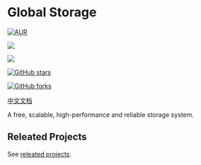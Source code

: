 # Global Storage

[![AUR](https://img.shields.io/badge/license-AGPLv3%20License-blue.svg)](https://github.com/ThanosBugs/global-storage/blob/master/LICENSE) 

[![](https://img.shields.io/badge/Author-ThanoBugs-orange.svg)](https://github.com/ThanosBugs) 

[![](https://img.shields.io/badge/Version-0.0.1-brightgreen.svg)](https://github.com/ThanosBugs/global-storage) 

[![GitHub stars](https://img.shields.io/github/stars/ThanosBugs/global-storage.svg?style=social&label=Stars)](https://github.com/ThanosBugs/global-storage/stargazers) 

[![GitHub forks](https://img.shields.io/github/forks/ThanosBugs/global-storage.svg?style=social&label=Fork)](https://github.com/ThanosBugs/global-storage/network/members)  



[中文文档](https://github.com/ThanosBugs/global-storage/blob/master/README_zh_cn.md) 



A free, scalable, high-performance and reliable storage system. 



## Releated Projects

See [releated projects](https://github.com/ThanosBugs/global-storage/blob/master/docs/RELEATED_PROJECTS.md). 



